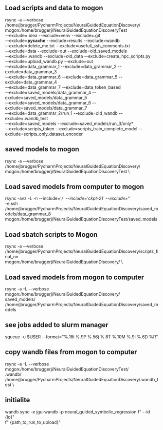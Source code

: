 ## Load scripts and data to mogon
rsync -a  --verbose  \
/home/jbrugger/PycharmProjects/NeuralGuidedEquationDiscovery/ \
mogon:/home/bruggerj/NeuralGuidedEquationDiscoveryTest \
--exclude=.idea --exclude=venv --exclude=.git \
--exclude=__pycache__ --exclude=results --exclude=wandb  \
--exclude=delete_me.txt  --exclude=usefull_ssh_comments.txt \
--exclude=data --exclude=out  --exclude=old_saved_models \
--exclude=.wandb --exclude=old_data --exclude=create_hpc_scripts.py\
--exclude=upload_wandb.py --exclude=out  \
--exclude=data_grammar_1  --exclude=data_grammar_2 --exclude=data_grammar_3 \
--exclude=data_grammar_6  --exclude=data_grammar_5 --exclude=data_grammar_4 \
--exclude=data_grammar_7 --exclude=data_token_based \
--exclude=saved_models/data_grammar_4 --exclude=saved_models/data_grammar_5 \
--exclude=saved_models/data_grammar_6 --exclude=saved_models/data_grammar_7 \
--exclude=data_grammar_2/run_1 --exclude=old_wandb --exclude=.wandb_test  \
--exclude=saved_models --exclude=saved_models/run_3/only* \
--exclude=scripts_token --exclude=scripts_train_complete_model --exclude=scripts_only_dataset_encoder

## saved models to mogon
rsync -a  --verbose  \
/home/jbrugger/PycharmProjects/NeuralGuidedEquationDiscovery/ \
mogon:/home/bruggerj/NeuralGuidedEquationDiscoveryTest \

## Load saved models from computer to mogon

rsync -avz -L -n --include='*/' --include='*ckpt-21*' --exclude='*' \
-e ssh /home/jbrugger/PycharmProjects/NeuralGuidedEquationDiscovery/saved_models/data_grammar_8 \
mogon:/home/bruggerj/NeuralGuidedEquationDiscoveryTest/saved_models


## Load sbatch scripts to Mogon
rsync -a --verbose  \
/home/jbrugger/PycharmProjects/NeuralGuidedEquationDiscovery/scripts_final_nn \
mogon:/home/bruggerj/NeuralGuidedEquationDiscovery/ \

## Load saved models from mogon to computer 
rsync -a  -L --verbose    mogon:/home/bruggerj/NeuralGuidedEquationDiscovery/\
saved_models/  /home/jbrugger/PycharmProjects/NeuralGuidedEquationDiscovery/saved_models



## see jobs added to slurm manager 
 squeue -u  $USER --format="%.18i %.9P %.56j %.8T %.10M %.9l %.6D %R"

##  copy wandb files from mogon to computer
rsync  -a  -L --verbose  mogon:/home/bruggerj/NeuralGuidedEquationDiscoveryTest/\
.wandb/  /home/jbrugger/PycharmProjects/NeuralGuidedEquationDiscovery/.wandb_test \




## initialite 
wandb sync -e jgu-wandb -p neural_guided_symbolic_regression
                      f" --id {id}" \
                      f" {path_to_run_to_upload}"
